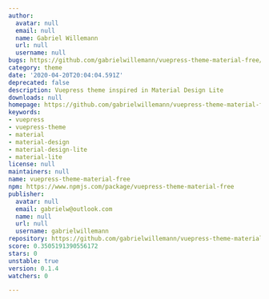 ```yaml
---
author:
  avatar: null
  email: null
  name: Gabriel Willemann
  url: null
  username: null
bugs: https://github.com/gabrielwillemann/vuepress-theme-material-free/issues
category: theme
date: '2020-04-20T20:04:04.591Z'
deprecated: false
description: Vuepress theme inspired in Material Design Lite
downloads: null
homepage: https://github.com/gabrielwillemann/vuepress-theme-material-free#readme
keywords:
- vuepress
- vuepress-theme
- material
- material-design
- material-design-lite
- material-lite
license: null
maintainers: null
name: vuepress-theme-material-free
npm: https://www.npmjs.com/package/vuepress-theme-material-free
publisher:
  avatar: null
  email: gabrielw@outlook.com
  name: null
  url: null
  username: gabrielwillemann
repository: https://github.com/gabrielwillemann/vuepress-theme-material-free
score: 0.3505191390556172
stars: 0
unstable: true
version: 0.1.4
watchers: 0

---
```


